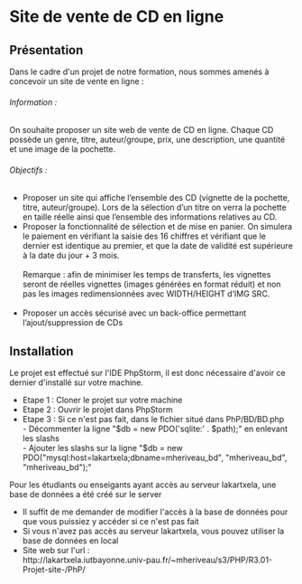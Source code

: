 <h1>Site de vente de CD en ligne</h1>

<h2>Présentation</h2>

<p>Dans le cadre d'un projet de notre formation, nous sommes amenés à concevoir un site de vente en ligne :</p>
<h6>Information :</h6>
<p>On souhaite proposer un site web de vente de CD en ligne.
Chaque CD possède un genre, titre, auteur/groupe, prix, une description, une quantité et une image de la pochette.</p>

<h6>Objectifs :</h6>
<ul><li>Proposer un site qui affiche l’ensemble des CD (vignette de la pochette, titre, auteur/groupe). Lors
de la sélection d’un titre on verra la pochette en taille réelle ainsi que l’ensemble des informations
relatives au CD.</li>
<li>Proposer la fonctionnalité de sélection et de mise en panier. On simulera le paiement en vérifiant
la saisie des 16 chiffres et vérifiant que le dernier est identique au premier, et que la date de validité
est supérieure à la date du jour + 3 mois.</li>
<br>Remarque : afin de minimiser les temps de transferts, les vignettes seront de réelles vignettes
(images générées en format réduit) et non pas les images redimensionnées avec WIDTH/HEIGHT
d’IMG SRC.<br><br>
<li>Proposer un accès sécurisé avec un back-office permettant l’ajout/suppression de CDs</li>
</ul>

<h2>Installation</h2>

<p>Le projet est effectué sur l'IDE PhpStorm, il est donc nécessaire d'avoir ce dernier d'installé sur votre machine.</p>
<ul>
    <li>Etape 1 : Cloner le projet sur votre machine</li>
    <li>Etape 2 : Ouvrir le projet dans PhpStorm</li>
    <li>Etape 3 : Si ce n'est pas fait, dans le fichier situé dans PhP/BD/BD.php<br> 
        - Décommenter la ligne "$db = new PDO('sqlite:' . $path);" en enlevant les slashs <br>
        - Ajouter les slashs sur la ligne "$db = new PDO("mysql:host=lakartxela;dbname=mheriveau_bd", "mheriveau_bd", "mheriveau_bd");"  </li>
</ul>

<p>Pour les étudiants ou enseigants ayant accès au serveur lakartxela, une base de données a été créé sur le server</p>
<ul>
    <li>Il suffit de me demander de modifier l'accès à la base de données pour que vous puissiez y accéder si ce n'est pas fait</li>
    <li>Si vous n'avez pas accès au serveur lakartxela, vous pouvez utiliser la base de données en local</li>
    <li>Site web sur l'url : <br> http://lakartxela.iutbayonne.univ-pau.fr/~mheriveau/s3/PHP/R3.01-Projet-site-/PhP/</li>

</ul>
